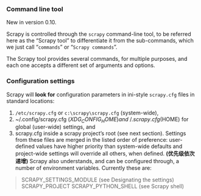 ### Command line tool
New in version 0.10.

Scrapy is controlled through the `scrapy` command-line tool, to be referred here as the “Scrapy tool” to differentiate it from the sub-commands, which we just call “`commands`” or “`Scrapy commands`”.

The Scrapy tool provides several commands, for multiple purposes, and each one accepts a different set of arguments and options.

### Configuration settings
Scrapy will **look for** configuration parameters in ini-style `scrapy.cfg` files in standard locations:

1. `/etc/scrapy.cfg` or `c:\scrapy\scrapy.cfg` (system-wide),
2. ~/.config/scrapy.cfg ($XDG_CONFIG_HOME) and ~/.scrapy.cfg ($HOME) for global (user-wide) settings, and
3. scrapy.cfg inside a scrapy project’s root (see next section).
Settings from these files are merged in the listed order of preference: user-defined values have higher priority than system-wide defaults and project-wide settings will override all others, when defined.
**(优先级依次递增)**
Scrapy also understands, and can be configured through, a number of environment variables. Currently these are:

>SCRAPY_SETTINGS_MODULE (see Designating the settings)
SCRAPY_PROJECT
SCRAPY_PYTHON_SHELL (see Scrapy shell)
